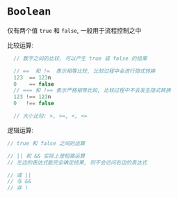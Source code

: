 # `Boolean`
仅有两个值 `true` 和 `false`,  一般用于流程控制之中

比较运算:
  ```js
    // 数字之间的比较, 可以产生 true 或 false 的结果

    // ==  和 !=  表示相等比较, 比较过程中会进行隐式转换
    123  == 123n
    0    == false
    // === 和 !== 表示严格相等比较, 比较过程中不会发生隐式转换
    123 !== 123n
    0   !== false

    // 大小比较: >, >=, <, <=
  ```

逻辑运算:
  ```js
  // true 和 false 之间的运算

  // || 和 && 实际上是短路运算
  // 左边的表达式能完全确定结果, 则不会访问右边的表达式

  // 或 ||
  // 与 &&
  // 非 !

  ```